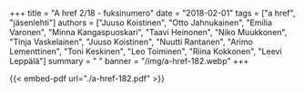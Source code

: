 +++
title = "A href 2/18 - fuksinumero"
date = "2018-02-01"
tags = ["a href", "jäsenlehti"]
authors = ["Juuso Koistinen", "Otto Jahnukainen", "Emilia Varonen", "Minna Kangaspuoskari", "Taavi Heinonen", "Niko Muukkonen", "Tinja Vaskelainen", "Juuso Koistinen", "Nuutti Rantanen", "Arimo Lementtinen", "Toni Keskinen", "Leo Toiminen", "Riina Kokkonen", "Leevi Leppälä"]
summary = " "
banner = "/img/a-href-182.webp"
+++

{{< embed-pdf url="./a-href-182.pdf" >}}
